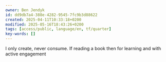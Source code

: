 ```yaml
---
owner: Ben Jendyk
id: dd9db7a4-388e-4282-9545-7fc9b3d88622
created: 2025-04-11T10:33:18+0200
modified: 2025-05-16T18:43:26+0200
tags: [access/public, language/en, tf/quarter]
key-words: []
---
```


I only create, never consume.  If reading a book then for learning and with active engagement 